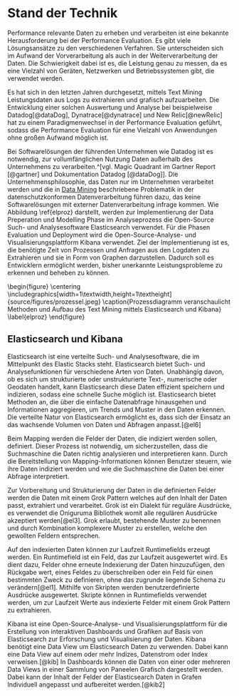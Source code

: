 # Stand der Technik

<!--Um die Leistung einer Anwendung zu Evaluieren 
Leistungsdaten aus Logdaten zu extrahieren und zu verarbeiten ist eine bekannte Herausforderung beim Text Mining.-->Performance relevante Daten zu erheben und verarbeiten ist eine bekannte Herausforderung bei der Performance Evaluation. Es gibt viele Lösungsansätze zu den verschiedenen Verfahren. Sie unterscheiden sich im Aufwand der Vorverarbeitung als auch in der Weiterverarbeitung der Daten. Die Schwierigkeit dabei ist es, die Leistung genau zu messen, da es eine Vielzahl von Geräten, Netzwerken und Betriebssystemen gibt, die verwendet werden.

Es hat sich in den letzten Jahren durchgesetzt, mittels Text Mining Leistungsdaten aus Logs zu extrahieren und grafisch aufzuarbeiten. Die Entwicklung einer solchen Auswertung und Analyse bei beispielweise Datadog[@dataDog],  Dynatrace[@dynatrace] und New Relic[@newRelic] hat zu einem Paradigmenwechsel in der Performance Evaluation geführt, sodass die Performance Evaluation für eine Vielzahl von Anwendungen ohne großen Aufwand möglich ist.

Bei Softwarelösungen der führenden Unternehmen wie Datadog ist es notwendig, zur vollumfänglichen Nutzung Daten außerhalb des Unternehmens zu verarbeiten.^[vgl. Magic Quadrant im Gartner Report [@gartner] und Dokumentation Datadog [@dataDog]]. Die Unternehmensphilosophie, das Daten nur im Unternehmen verarbeitet werden und die in [Data Mining](#Data-Mining) beschriebene Problematik in der datenschutzkonformen Datenverarbeitung führen dazu, das keine Softwarelösungen mit externer Datenverarbeitung infrage kommen. Wie Abbildung \ref{elproz} darstellt, werden zur Implementierung der Data Preperation und Modelling Phase im Analyseprozess die Open-Source Such- und Analysesoftware Elasticsearch verwendet.  Für die Phasen Evaluation und Deployment wird die Open-Source-Analyse- und Visualisierungsplattform Kibana verwendet. Ziel der Implementierung ist es, die benötigte Zeit von Prozessen und Anfragen aus den Logdaten zu Extrahieren und sie in Form von Graphen darzustellen. Dadurch soll es Entwicklern ermöglicht werden, bisher unerkannte Leistungsprobleme zu erkennen und beheben zu können.

\begin{figure}
\centering
\includegraphics[width=1\textwidth,height=1\textheight]{source/figures/prozessel.jpeg}
\caption{Prozessdiagramm veranschaulicht Methoden und Aufbau des Text Mining mittels Elasticsearch und Kibana}
\label{elproz}
\end{figure} 

## Elasticsearch und Kibana

Elasticsearch ist eine verteilte Such- und Analysesoftware, die im Mittelpunkt des Elastic Stacks steht. Elasticsearch bietet Such- und Analysefunktionen für verschiedene Arten von Daten. Unabhängig davon, ob es sich um strukturierte oder unstrukturierte Text-, numerische oder Geodaten handelt, kann Elasticsearch diese Daten effizient speichern und indizieren, sodass eine schnelle Suche möglich ist. Elasticsearch bietet Methoden an, die über die einfache Datenabfrage hinausgehen und Informationen aggregieren, um Trends und Muster in den Daten erkennen. Die verteilte Natur von Elasticsearch ermöglicht es, dass sich der Einsatz an das wachsende Volumen von Daten und Abfragen anpasst.[@el6] 

Beim Mapping werden die Felder der Daten, die indiziert werden sollen, definiert. Dieser Prozess ist notwendig, um sicherzustellen, dass die Suchmaschine die Daten richtig analysieren und interpretieren kann. Durch die Bereitstellung von Mapping-Informationen können Benutzer steuern, wie ihre Daten indiziert werden und wie die Suchmaschine die Daten bei einer Abfrage interpretiert. 

Zur Vorbereitung und Strukturierung der Daten in die definierten Felder werden die Daten mit einem Grok Pattern welches auf den Inhalt der Daten passt, extrahiert und verarbeitet. Grok ist ein Dialekt für reguläre Ausdrücke, es verwendet die Oniguruma Bibliothek womit alle regulären Ausdrücke akzeptiert werden[@el3]. Grok erlaubt, bestehende Muster zu benennen und durch Kombination komplexere Muster zu erstellen, welche den gewollten Feldern entsprechen.

Auf den indexierten Daten können zur Laufzeit Runtimefields erzeugt werden. Ein Runtimefield ist ein Feld, das zur Laufzeit ausgewertet wird. Es dient dazu, Felder ohne erneute Indexierung der Daten hinzuzufügen, den Rückgabe wert, eines Feldes zu überschreiben oder ein Feld für einen bestimmten Zweck zu definieren, ohne das zugrunde liegende Schema zu verändern[@el1]. Mithilfe von Skripten werden benutzerdefinierte Ausdrücke ausgewertet. Skripte können in Runtimefields verwendet werden, um zur Laufzeit Werte aus indexierte Felder mit einem Grok Pattern zu extrahieren.


Kibana ist eine Open-Source-Analyse- und Visualisierungsplattform für die Erstellung von interaktiven Dashboards und Grafiken auf Basis von Elasticsearch zur Erforschung und Visualisierung der Daten. Kibana benötigt eine Data View um Elasticsearch Daten zu verwenden. Dabei kann eine Data View auf einem oder mehr Indizes, Datenstrom oder Index verweisen.[@kib] In Dashboards können die Daten von einer oder mehreren Data Views in einer Sammlung von Paneelen Grafisch dargestellt werden. Dabei kann der Inhalt der Felder der Elasticsearch Daten in Grafen Individuell angepasst und aufbereitet werden.[@kib2]

<!--
oder 


Kibana ist eine Open-Source-Analyse- und Visualisierungsplattform, die es Benutzern ermöglicht, interaktive Dashboards und Grafiken zur Erforschung und Visualisierung von Elasticsearch Daten zu erstellen. Dazu 

Im Analyse Prozess der im vorherigen Kapitel behandelt wurde übernimmt Elasticsearch 

Mit einem kombinierten Einsatz der Methoden und Verfahren von Elasticsearch und Kibana ist es möglich, Leistungsdaten aus Logdaten zu extrahieren und grafisch aufzuarbeiten. Dadurch können Leistungsprobleme identifiziert und behoben werden. 
Die Abbildung \ref{elproz} veranschaulicht, welche aufgaben Elasticsearch und Kibana im Text Mining Prozess übernehmen.

\begin{figure}
\centering
\includegraphics[width=1\textwidth,height=1\textheight]{source/figures/prozessel.jpeg}
\caption{Prozessdiagramm veranschaulicht Methoden und Aufbau des Text Mining mittels Elasticsearch und Kibana}
\label{elproz}
\end{figure} 

Elasticsearch übernimmt dabei die Vorbereitung der Daten und die Extraktion der Informationen. Kibana stellt die Visualisierung der Daten zur Verfügung. Nachdem Elasticsearch und Kibana Open-Source sind, können diese auf internen Server agieren und bereitgestellt werden.

Elasticsearch ist eine Opensource verteilte Such- und Analysemaschine für alle Arten von Daten. Unabhängig davon, ob es sich um strukturierten oder unstrukturierten Daten handelt, elasticsearch speicher die Daten Effizient und indiziert sie. Elasticsearch bietet neben der reinen Datenabfrage Methoden an um trends und Muster in den Daten zu erkenne.
Elasticsearch basiert auf der Apache Lucene-Bibliothek, die einen invertierten Index verwendet, um Daten zu speichern und schnell darauf zuzugreifen. Elasticsearch ist hoch skalierbar und ermöglicht schnelle und effiziente Suchabfragen.

Bei der Entwicklung einer automatisierten First-Level-Support Schnittstelle, basierend auf maschinellen Lernen, hat die Firma Brunata-Metrona GmbH & Co Kg gute Erfahrungen gemacht. Dabei ging es um die automatische Text Klassifikation von Support Anfragen bei der internen Support Hotline. Aufgrund dieser zufriedenstellenden Arbeit, soll im Rahmen dieser Arbeit erforscht werden, ob die Nutzung von Logs zur Performance Evaluation auch die gewünschten Ergebnisse erreicht.

Das Ziel dieser Arbeit ist es, basierend auf den Logs einer Mobilen Anwendung der Firma eine Performance Evaluation zu entwerfen und durchzuführen, die weiterentwickelt und auf weitere Anwendungen der Firma angewendet werden kann. Durch die technische Errungenschaft im Bereich Volltextsuche und Auswertung, soll erforscht werden, ob diese Auswertungen auch im bereich der Gemo Logs umsetzbar sind. Optimal wäre es, wenn es gelingt, das auftretende Performance Probleme bei der Ablesung oder Montage durch einen Monteur mithilfe von Performance Monitoring zu erkennen.


Hier erläutern große anbieter nehmen wir aber nicht weil Philosphie daten bleiben inhouse und probleme mit leaks. 

gehen darauf ein was elastic ist und macht udn was es in usnerem prozess übernimmt
Bild wie elastic funzt und was es bei uns übernimmt
## Relevante Daten

Um das Ziel der Performance Evaluation zu erreichen, ist die Erhebung relevanter Daten ein notwendiger Schritt. Relevante Daten sind jene, welche Rückschluss auf die Performance der Anwendung geben. Früher dienten zur Evaluation der Computer Performance der Vergleich von CPU Zyklen^[Vgl. Performance Evaluation and Monitoring 1971 S.81 [@perfomance_evaluation]]. Nachdem diese Daten nicht mehr ausreichend sind^[Vgl. ebd./a.a.O. - selbe Quelle, selbe Seite [@perfomance_evaluation]], benötigt man auf das Anwendungsgebiet Spezifizierte. Für die in der Studienarbeit verwendete Anwendung wird die benötigte Zeit für das Abschließen von Prozessen und die Fehlerquote genutzt.
\newpage

## Methode

Es wurde zur Festlegung der Methodik, der Erhebung Laufzeitrelevanter Daten, eine qualitative Analyse der Methoden in Bezug auf Aufwand zum Implementieren, Komplexität und Einfluss auf zusätzlichen Aufwand der durch diese Methode entsteht untersucht.

### Logging

 Hier Kommt das bereits vorhandene Verfahren der Logs rein, ich gehe darauf ein wie sie funktioniert und werte sie aus und Sage was gut und was schlecht ist.
Ein Ansatz ist logging zu Implementieren, welches den Start, das Ende und die benötigte Zeit von Prozessen loggt.
Die Anwendung der Studienarbeit implementiert Logging. Logging, aus dem Englischen sinngemäß übersetzt etwas zu Dokumentieren^[Vgl. Oxford Advanced Learner´s Dictonary 2015 S.917 [@dictonary]], wird in der Informatik zur Dokumentation und verbesserten Nachvollziehbarkeit von Fehlerzuständen und Prozessabläufen verwendet. Logs werden nach einem vom Entwickler Festgelegtem Schema automatisch Generiert. Jede Zeile entspricht einem neuen Ereignis und wird mit weiteren Informationselementen versehen. Einträge erfolgen in Chronologischer Reihenfolge. Die Anwendung Loggt, die benötigte Zeit zum Abschließen von Performance Relevanten Prozessen. Dazu wird beim Aufruf eines Prozesses eine Stoppuhr gestartet, welche mit Beendigung des Prozesses die ermittelte Zeit als Log Dokumentiert (siehe Code Beispiel).
 Ein ansatzt ist mithilfe von Logging in der Anwendung, alle Prozesse und Ereignise mit Zeitstempeln zu dokumentieren. Die Log Datei enthält die zur Performance Evaluation benötigt Daten. Unter einbezug der vorhandenen

```Java
public void start() {
  timeMillisStart = System.currentTimeMillis();
  timeMillisStartLastLap = timeMillisStart;
}

public void start(String message) {
  Log.d(logTag, "Stopwatch measuring started for {}", message);
}

public void stop() {
  stop("Stopwatch measuring");
}

public void stop(String message) {
  Log.d(logTag, "{} took {}ms", message,
   (System.currentTimeMillis() - timeMillisStart));
}
```

### Modul zur Laufzeiterfassung

Eine weiter Herangehensweise ist die Implementierung einer Klasse welche die Erhebung und Speicherung der relevanten Daten übernimmt. Die Klasse stellt eine Schnittstelle bereit, an welcher der beginn und die beendigung eines Prozesses übergeben wird. Die Klasse ermittelt die benötigte Zeit und Speichert die gesammelten Daten. Das Format der Speicherung richtet sich nach der gewählten Methode zur Realisierung der graphischen Darstellung, welche in Kapitel X behandelt wird.

Kommentare können so hinzugefügt werden.

\newpage

## Ergebnisse


---------------------------------------------------------------------------
Methode         Aufwand          Komplexität    Zusätzlicher Aufwand
--------------  ---------------  -------------  ----------------------  
Logging         1                1              3

Modul           3                2              1

---------------------------------------------------------------------------

Table: Zeigt die Methoden zur Erhebung Relevanter Daten und ihre Eignung in Bezug auf Umsetzbarkeit, Komplexität und Zusätzlichen Aufwand. Die zahlen in den Zellen sind die Bewertung zu den einzelnen Kriterien. Die Bewertung unterteilt sich in 3 Kategorien mit entsprechender Zahl. Die "1" steht für gering, die "2" für mittlere und die "3" für hohe Charaktereigenschaft. Steht eine 1 bei der Komplexität bedeutet das eine geringe Komplexität. \label{EvaluationTable}

Die Auswertung der Tabelle ergibt das Logging als Methode einen geringen Aufwand, geringe Komplexität und hohen Zusätzlichen Aufwand aufweist. Wohingegen das Modul einen Hohe Aufwand, mittlere Komplexität und mittleren Zusätzlichen Aufwand aufweist.

## Auseinandersetzung

Der geringe Aufwand zur Implementierung des Loggings liegt darin das in der Anwendung der Studienarbeit bereits Logging im gewünschten umfang Implementiert ist. Daher rührt auch die geringe Komplexität. Selbst ohne bestehendes Logging in gewünschter form benötigt die Implementierung oder Erweiterung durch einer Stoppuhr mit Logging Funktion in Java 13 Zeilen Code. Siehe Codebeispiel oben. Der hohe zusätzliche Aufwand entsteht dadurch das in der Log Datei nicht nur die gewünschten Performance Daten liegen. Dies führt dazu das in einem nächsten schritt die Logs ausgewertet werden müssen.

Der Hohe Aufwand zur Implementierung des Moduls ergibt sich einerseits, dadurch das die Klasse samt Schnittstelle sinnvoll Implementiert werden muss. Zusätzlich muss die Schnittstelle an allen gewünschten Performance relevanten Prozessen angesprochen werden. Nachdem die Klasse eine Schnittstelle bereitstellt, sich um die Berechnung der benötigten Zeit und der Speicherung kümmert, ist das ganze von mittlerer Komplexität. Der geringe zusätzliche Aufwand rührt durch die selbst Bestimmung der form der Abspeicherung. Diese kann so gewählt werden das die Daten direkt Graphisch ausgewertet werden können.

## Schlussfolgerung

Schlussendlich überwiegen die Vorteile von Logging gegenüber dem großen zusätzlichen Aufwand, sodass in der Studienarbeit Logging und nicht ein eigenes Modul zur Erhebung Laufzeitrelevanter Daten genutzt wird. Im nächsten Kapitel wird die Methode zur Weiterverarbeitung der Daten Untersucht.
-->
